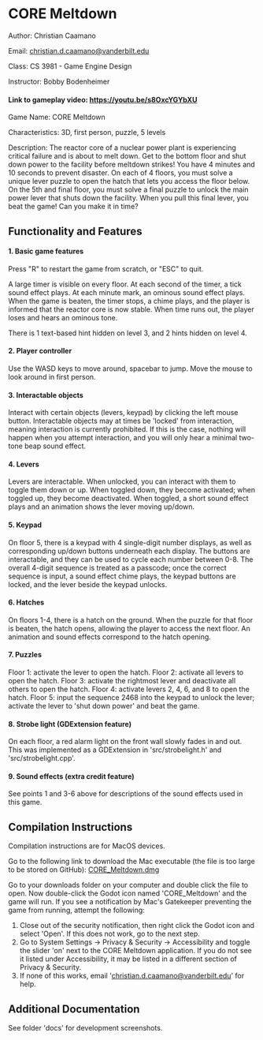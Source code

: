 # CORE Meltdown

Author: Christian Caamano

Email: christian.d.caamano@vanderbilt.edu

Class: CS 3981 - Game Engine Design

Instructor: Bobby Bodenheimer


#### Link to gameplay video: https://youtu.be/s8OxcYGYbXU

Game Name: CORE Meltdown

Characteristics: 3D, first person, puzzle, 5 levels

Description: The reactor core of a nuclear power plant is experiencing critical failure and is about to melt down. Get to the bottom floor and shut down power to the facility before meltdown strikes! You have 4 minutes and 10 seconds to prevent disaster. On each of 4 floors, you must solve a unique lever puzzle to open the hatch that lets you access the floor below. On the 5th and final floor, you must solve a final puzzle to unlock the main power lever that shuts down the facility. When you pull this final lever, you beat the game! Can you make it in time?


## Functionality and Features

#### 1. Basic game features

Press "R" to restart the game from scratch, or "ESC" to quit.

A large timer is visible on every floor. At each second of the timer, a tick sound effect plays. At each minute mark, an ominous sound effect plays. When the game is beaten, the timer stops, a chime plays, and the player is informed that the reactor core is now stable. When time runs out, the player loses and hears an ominous tone.

There is 1 text-based hint hidden on level 3, and 2 hints hidden on level 4.

#### 2. Player controller

Use the WASD keys to move around, spacebar to jump. Move the mouse to look around in first person.

#### 3. Interactable objects

Interact with certain objects (levers, keypad) by clicking the left mouse button.
Interactable objects may at times be 'locked' from interaction, meaning interaction is currently prohibited. If this is the case, nothing will happen when you attempt interaction, and you will only hear a minimal two-tone beap sound effect.

#### 4. Levers

Levers are interactable. When unlocked, you can interact with them to toggle them down or up. When toggled down, they become activated; when toggled up, they become deactivated. When toggled, a short sound effect plays and an animation shows the lever moving up/down.

#### 5. Keypad

On floor 5, there is a keypad with 4 single-digit number displays, as well as corresponding up/down buttons underneath each display. The buttons are interactable, and they can be used to cycle each number between 0-8. The overall 4-digit sequence is treated as a passcode; once the correct sequence is input, a sound effect chime plays, the keypad buttons are locked, and the lever beside the keypad unlocks.

#### 6. Hatches

On floors 1-4, there is a hatch on the ground. When the puzzle for that floor is beaten, the hatch opens, allowing the player to access the next floor. An animation and sound effects correspond to the hatch opening.

#### 7. Puzzles

Floor 1: activate the lever to open the hatch.
Floor 2: activate all levers to open the hatch.
Floor 3: activate the rightmost lever and deactivate all others to open the hatch.
Floor 4: activate levers 2, 4, 6, and 8 to open the hatch.
Floor 5: input the sequence 2468 into the keypad to unlock the lever; activate the lever to 'shut down power' and beat the game.

#### 8. Strobe light (GDExtension feature)

On each floor, a red alarm light on the front wall slowly fades in and out. This was implemented as a GDExtension in 'src/strobelight.h' and 'src/strobelight.cpp'.

#### 9. Sound effects (extra credit feature)

See points 1 and 3-6 above for descriptions of the sound effects used in this game.


## Compilation Instructions

Compilation instructions are for MacOS devices.

Go to the following link to download the Mac executable (the file is too large to be stored on GitHub): [CORE_Meltdown.dmg](https://www.dropbox.com/scl/fi/ryof4tmkqzv22xacqpk5w/CORE_Meltdown.dmg?rlkey=2dm7rqly9pdowd7ypvcfy31qt&st=skkhmw5i&dl=0)

Go to your downloads folder on your computer and double click the file to open. Now double-click the Godot icon named 'CORE_Meltdown' and the game will run. If you see a notification by Mac's Gatekeeper preventing the game from running, attempt the following:
1. Close out of the security notification, then right click the Godot icon and select 'Open'. If this does not work, go to the next step.
2. Go to System Settings -> Privacy & Security -> Accessibility and toggle the slider 'on' next to the CORE Meltdown application. If you do not see it listed under Accessibility, it may be listed in a different section of Privacy & Security.
3. If none of this works, email 'christian.d.caamano@vanderbilt.edu' for help.


## Additional Documentation

See folder 'docs' for development screenshots.
